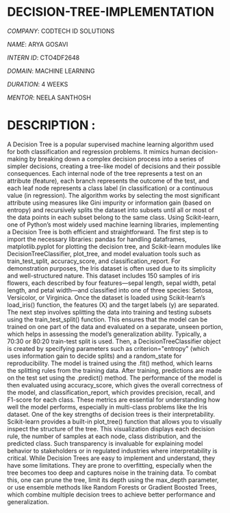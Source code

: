 # DECISION-TREE-IMPLEMENTATION

*COMPANY*: CODTECH ID SOLUTIONS

*NAME*: ARYA GOSAVI

*INTERN ID*: CTO4DF2648

*DOMAIN*: MACHINE LEARNING

*DURATION*: 4 WEEKS

*MENTOR*: NEELA SANTHOSH

# DESCRIPTION : 
 A Decision Tree is a popular supervised machine learning algorithm used for both classification and regression problems. It mimics human decision-making by breaking down a complex decision process into a series of simpler decisions, creating a tree-like model of decisions and their possible consequences. Each internal node of the tree represents a test on an attribute (feature), each branch represents the outcome of the test, and each leaf node represents a class label (in classification) or a continuous value (in regression). The algorithm works by selecting the most significant attribute using measures like Gini impurity or information gain (based on entropy) and recursively splits the dataset into subsets until all or most of the data points in each subset belong to the same class.
 Using Scikit-learn, one of Python’s most widely used machine learning libraries, implementing a Decision Tree is both efficient and straightforward. The first step is to import the necessary libraries: pandas for handling dataframes, matplotlib.pyplot for plotting the decision tree, and Scikit-learn modules like DecisionTreeClassifier, plot_tree, and model evaluation tools such as train_test_split, accuracy_score, and classification_report. For demonstration purposes, the Iris dataset is often used due to its simplicity and well-structured nature. This dataset includes 150 samples of iris flowers, each described by four features—sepal length, sepal width, petal length, and petal width—and classified into one of three species: Setosa, Versicolor, or Virginica.
 Once the dataset is loaded using Scikit-learn’s load_iris() function, the features (X) and the target labels (y) are separated. The next step involves splitting the data into training and testing subsets using the train_test_split() function. This ensures that the model can be trained on one part of the data and evaluated on a separate, unseen portion, which helps in assessing the model’s generalization ability. Typically, a 70:30 or 80:20 train-test split is used. Then, a DecisionTreeClassifier object is created by specifying parameters such as criterion="entropy" (which uses information gain to decide splits) and a random_state for reproducibility. The model is trained using the .fit() method, which learns the splitting rules from the training data.
After training, predictions are made on the test set using the .predict() method. The performance of the model is then evaluated using accuracy_score, which gives the overall correctness of the model, and classification_report, which provides precision, recall, and F1-score for each class. These metrics are essential for understanding how well the model performs, especially in multi-class problems like the Iris dataset.
 One of the key strengths of decision trees is their interpretability. Scikit-learn provides a built-in plot_tree() function that allows you to visually inspect the structure of the tree. This visualization displays each decision rule, the number of samples at each node, class distribution, and the predicted class. Such transparency is invaluable for explaining model behavior to stakeholders or in regulated industries where interpretability is critical.
While Decision Trees are easy to implement and understand, they have some limitations. They are prone to overfitting, especially when the tree becomes too deep and captures noise in the training data. To combat this, one can prune the tree, limit its depth using the max_depth parameter, or use ensemble methods like Random Forests or Gradient Boosted Trees, which combine multiple decision trees to achieve better performance and generalization. 
